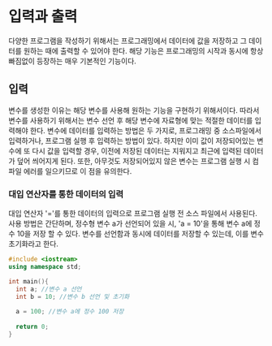 # 입력과 출력

다양한 프로그램을 작성하기 위해서는 프로그래밍에서 데이터에 값을 저장하고 그 데이터를 원하는 때에 출력할 수 있어야 한다. 해당 기능은 프로그래밍의 시작과 동시에 항상 빠짐없이 등장하는
매우 기본적인 기능이다.

## 입력

변수를 생성한 이유는 해당 변수를 사용해 원하는 기능을 구현하기 위해서이다. 따라서 변수를 사용하기 위해서는 변수 선언 후 해당 변수에 자료형에 맞는 적절한 데이터를 입력해야 한다.
변수에 데이터를 입력하는 방법은 두 가지로, 프로그래밍 중 소스파일에서 입력하거나, 프로그램 실행 후 입력하는 방법이 있다. 하지만 이미 값이 저장되어있는 변수에 
또 다시 값을 입력할 경우, 이전에 저장된 데이터는 지워지고 최근에 입력된 데이터가 덮어 씌어지게 된다. 또한, 아무것도 저장되어있지 않은 변수는 프로그램 실행 시 컴파일 에러를
일으키므로 이 점을 유의한다.

### 대입 연산자를 통한 데이터의 입력

대입 연산자 '='를 통한 데이터의 입력으로 프로그램 실행 전 소스 파일에서 사용된다. 사용 방법은 간단하며, 정수형 변수 a가 선언되어 있을 시, 'a = 10'을 통해 변수 a에 정수 10을
저장 할 수 있다. 변수를 선언함과 동시에 데이터를 저장할 수 있는데, 이를 변수 초기화라고 한다.

```c++
#include <iostream>
using namespace std;

int main(){
  int a; //변수 a 선언
  int b = 10; //변수 b 선언 및 초기화
  
  a = 100; //변수 a에 정수 100 저장
  
  return 0;
}
```


